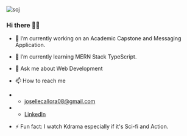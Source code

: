 <p align="left"> <img src="https://komarev.com/ghpvc/?username=josellecallora08&label=Profile%20views&color=0e75b6&style=flat" alt="soj" /> </p>

### Hi there 👋🐶

- 🔭 I’m currently working on an Academic Capstone and Messaging Application.
- 🌱 I’m currently learning MERN Stack TypeScript.
- 💬 Ask me about Web Development
- 📫 How to reach me
- - [josellecallora08@gmail.com](mailto:josellecallora08@gmail.com)
- - [LinkedIn](https://www.linkedin.com/in/josellecallora08/)

- ⚡ Fun fact: I watch Kdrama especially if it's Sci-fi and Action.




